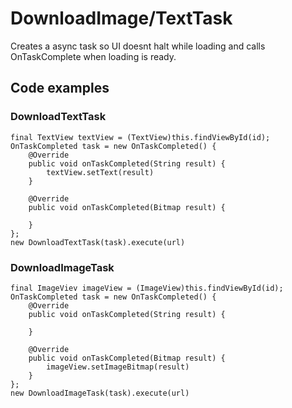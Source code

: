 # DownloadImage/TextTask

Creates a async task so UI doesnt halt while loading and calls OnTaskComplete when loading is ready.

## Code examples

### DownloadTextTask
```
final TextView textView = (TextView)this.findViewById(id);
OnTaskCompleted task = new OnTaskCompleted() {
    @Override
    public void onTaskCompleted(String result) {
        textView.setText(result)
    }

    @Override
    public void onTaskCompleted(Bitmap result) {

    }
};
new DownloadTextTask(task).execute(url)
```

### DownloadImageTask
```
final ImageViev imageView = (ImageView)this.findViewById(id);
OnTaskCompleted task = new OnTaskCompleted() {
    @Override
    public void onTaskCompleted(String result) {
        
    }

    @Override
    public void onTaskCompleted(Bitmap result) {
        imageView.setImageBitmap(result)
    }
};
new DownloadImageTask(task).execute(url)
```

